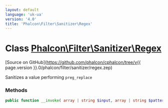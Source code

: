 ```yaml
---
layout: default
language: 'uk-ua'
version: '4.0'
title: 'Phalcon\Filter\Sanitizer\Regex'
---
```


# Class [Phalcon\Filter\Sanitizer\Regex](Phalcon_Filter_Sanitizer_Regex)

[Source on GitHub](https://github.com/phalcon/cphalcon/tree/v{{ page.version }}.0/phalcon/filter/sanitizer/regex.zep)

Sanitizes a value performing `preg_replace`

### Methods

```php
public function __invoke( array | string $input, array | string $pattern, array | string $replace ): mixed
```